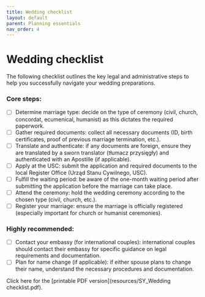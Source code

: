 ```yaml
---
title: Wedding checklist
layout: default
parent: Planning essentials
nav_order: 4
---
```

# Wedding checklist

The following checklist outlines the key legal and administrative steps to help you successfully navigate your wedding preparations.

### Core steps:
- [ ] Determine marriage type: decide on the type of ceremony (civil, church, concordat, ecumenical, humanist) as this dictates the required paperwork.
- [ ] Gather required documents: collect all necessary documents (ID, birth certificates, proof of previous marriage termination, etc.).
- [ ] Translate and authenticate: if any documents are foreign, ensure they are translated by a sworn translator (tłumacz przysięgły) and authenticated with an Apostille (if applicable).
- [ ] Apply at the USC: submit the application and required documents to the local Register Office (Urząd Stanu Cywilnego, USC).
- [ ] Fulfill the waiting period: be aware of the one-month waiting period after submitting the application before the marriage can take place.
- [ ] Attend the ceremony: hold the wedding ceremony according to the chosen type (civil, church, etc.).
- [ ] Register your marriage: ensure the marriage is officially registered (especially important for church or humanist ceremonies).

### Highly recommended:
- [ ] Contact your embassy (for international couples): international couples should contact their embassy for specific guidance on legal requirements and documentation.
- [ ] Plan for name change (if applicable): if either spouse plans to change their name, understand the necessary procedures and documentation.

Click here for the [printable PDF version](resources/SY_Wedding checklist.pdf).
